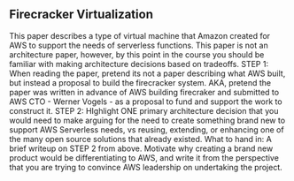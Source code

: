 ## Firecracker Virtualization

This paper describes a type of virtual machine that Amazon created for AWS to support the needs of serverless functions.
This paper is not an architecture paper, however, by this point in the course you should be familiar with making architecture decisions based on tradeoffs. 
STEP 1:  When reading the paper, pretend its not a paper describing what AWS built, but instead a proposal to build the firecracker system.  AKA, pretend the paper was written in advance of AWS building firecraker and submitted to AWS CTO - Werner Vogels - as a proposal to fund and support the work to construct it. 
STEP 2:  HIghlight ONE primary architecture decision that you would need to make arguing for the need to create something brand new to support AWS Serverless needs, vs reusing, extending, or enhancing one of the many open source solutions that already existed. 
What to hand in:  A brief writeup on STEP 2 from above.  Motivate why creating a brand new product would be differentiating to AWS, and write it from the perspective that you are trying to convince AWS leadership on undertaking the project. 

